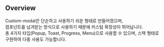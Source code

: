 ## Overview
Custom-modal은 단순하고 사용하기 쉬운 형태로 만들어졌으며,  
컴포넌트를 넘겨받는 방식으로 사용하기 때문에 커스텀 확장성이 뛰어납니다.  
총 4가지 타입(Popup, Toast, Progress, Menu)으로 사용할 수 있으며, 스택 형태로 구현하여 다중 사용도 가능합니다.
